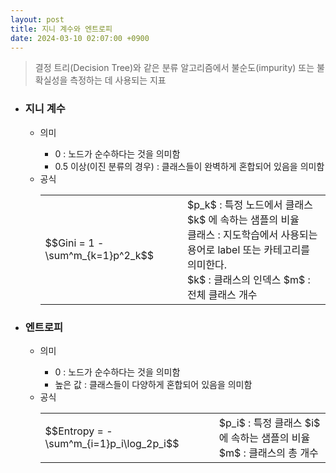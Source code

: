 ```yaml
---
layout: post
title: 지니 계수와 엔트로피
date: 2024-03-10 02:07:00 +0900
---
```

> 결정 트리(Decision Tree)와 같은 분류 알고리즘에서 불순도(impurity) 또는 불확실성을 측정하는 데 사용되는 지표

- ### 지니 계수
  - 의미
    <div class="sub"><ul>
    <li>0 : 노드가 순수하다는 것을 의미함</li>
    <li>0.5 이상(이진 분류의 경우) : 클래스들이 완벽하게 혼합되어 있음을 의미함</li>
    </ul></div>
  - 공식
    <table>
    <tr>
    <td class="letex">$$Gini = 1 - \sum^m_{k=1}p^2_k$$</td>
    <td class="letex-desc">
    $p_k$ : 특정 노드에서 클래스 $k$ 에 속하는 샘플의 비율 <br />
    클래스 : 지도학습에서 사용되는 용어로 label 또는 카테고리를 의미한다. <br />
    $k$ : 클래스의 인덱스
    $m$ : 전체 클래스 개수
    </td>
    </tr>
    </table>

- ### 엔트로피
  - 의미
    <div class="sub"><ul>
    <li>0 : 노드가 순수하다는 것을 의미함</li>
    <li>높은 값 : 클래스들이 다양하게 혼합되어 있음을 의미함</li>
    </ul></div>
  - 공식
    <table>
    <tr>
    <td class="letex">$$Entropy = -\sum^m_{i=1}p_i\log_2p_i$$</td>
    <td class="letex-desc">
    $p_i$ : 특정 클래스 $i$ 에 속하는 샘플의 비율<br />
    $m$ : 클래스의 총 개수
    </td>
    </tr>
    </table>